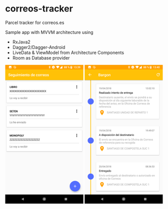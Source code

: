 # correos-tracker
Parcel tracker for correos.es

Sample app with MVVM architecture using

* RxJava2
* Dagger2/Dagger-Android
* LiveData & ViewModel from Architecture Components
* Room as Database provider

<p align="center">
  <img alt="Demo screen" src="./device-2018-04-20-134010.png" width="250" />
  <img alt="Demo screen" src="./device-2018-04-20-134016.png" width="250" />
</p>

